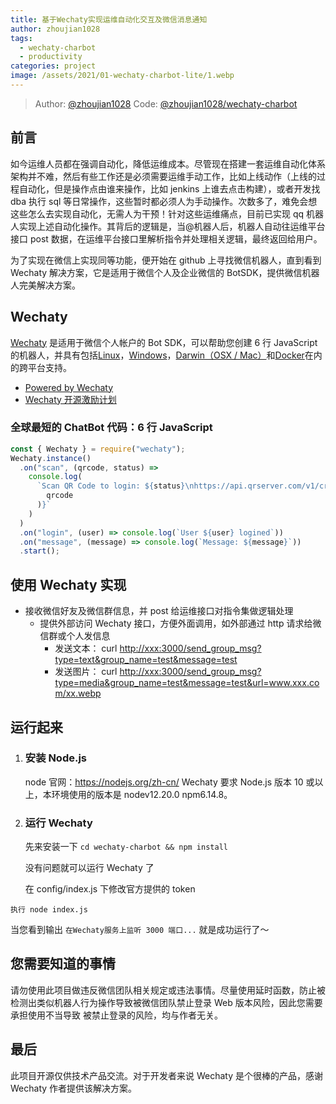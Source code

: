 ```yaml
---
title: 基于Wechaty实现运维自动化交互及微信消息通知
author: zhoujian1028
tags:
  - wechaty-charbot
  - productivity
categories: project
image: /assets/2021/01-wechaty-charbot-lite/1.webp
---
```


> Author: [@zhoujian1028](https://github.com/zhoujian1028)
> Code: [@zhoujian1028/wechaty-charbot](https://github.com/zhoujian1028/wechaty-charbot)

## 前言

如今运维人员都在强调自动化，降低运维成本。尽管现在搭建一套运维自动化体系架构并不难，然后有些工作还是必须需要运维手动工作，比如上线动作（上线的过程自动化，但是操作点由谁来操作，比如 jenkins 上谁去点击构建），或者开发找 dba 执行 sql 等日常操作，这些暂时都必须人为手动操作。次数多了，难免会想这些怎么去实现自动化，无需人为干预！针对这些运维痛点，目前已实现 qq 机器人实现上述自动化操作。其背后的逻辑是，当@机器人后，机器人自动往运维平台接口 post 数据，在运维平台接口里解析指令并处理相关逻辑，最终返回给用户。

为了实现在微信上实现同等功能，便开始在 github 上寻找微信机器人，直到看到 Wechaty 解决方案，它是适用于微信个人及企业微信的 BotSDK，提供微信机器人完美解决方案。

## Wechaty

[Wechaty](https://wechaty.github.io/) 是适用于微信个人帐户的 Bot SDK，可以帮助您创建 6 行 JavaScript 的机器人，并具有包括[Linux](https://travis-ci.com/wechaty/wechaty)，[Windows](https://ci.appveyor.com/project/wechaty/wechaty)，[Darwin（OSX / Mac）](https://travis-ci.com/Wechaty/wechaty)和[Docker](https://app.shippable.com/github/Wechaty/wechaty)在内的跨平台支持。

- [Powered by Wechaty](https://github.com/wechaty/wechaty)
- [Wechaty 开源激励计划](https://github.com/juzibot/Welcome/wiki/Everything-about-Wechaty)

### 全球最短的 ChatBot 代码：6 行 JavaScript

```javascript
const { Wechaty } = require("wechaty");
Wechaty.instance()
  .on("scan", (qrcode, status) =>
    console.log(
      `Scan QR Code to login: ${status}\nhttps://api.qrserver.com/v1/create-qr-code/?data=${encodeURIComponent(
        qrcode
      )}`
    )
  )
  .on("login", (user) => console.log(`User ${user} logined`))
  .on("message", (message) => console.log(`Message: ${message}`))
  .start();
```

## 使用 Wechaty 实现

- 接收微信好友及微信群信息，并 post 给运维接口对指令集做逻辑处理
  - 提供外部访问 Wechaty 接口，方便外面调用，如外部通过 http 请求给微信群或个人发信息
    - 发送文本： curl <http://xxx:3000/send_group_msg?type=text&group_name=test&message=test>
    - 发送图片： curl <http://xxx:3000/send_group_msg?type=media&group_name=test&message=test&url=www.xxx.com/xx.webp>

## 运行起来

1. ### 安装 Node.js

   node 官网：<https://nodejs.org/zh-cn/>
   Wechaty 要求 Node.js 版本 10 或以上，本环境使用的版本是 nodev12.20.0 npm6.14.8。

2. ### 运行 Wechaty

   先来安装一下
   `cd wechaty-charbot && npm install`

   没有问题就可以运行 Wechaty 了

   在 config/index.js 下修改官方提供的 token

`执行 node index.js`

当您看到输出 `在Wechaty服务上监听 3000 端口...` 就是成功运行了～

## 您需要知道的事情

请勿使用此项目做违反微信团队相关规定或违法事情。尽量使用延时函数，防止被检测出类似机器人行为操作导致被微信团队禁止登录 Web 版本风险，因此您需要承担使用不当导致
被禁止登录的风险，均与作者无关。

## 最后

此项目开源仅供技术产品交流。对于开发者来说 Wechaty 是个很棒的产品，感谢 Wechaty 作者提供该解决方案。
